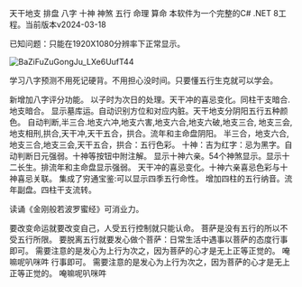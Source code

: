 
天干地支 排盘 八字 十神 神煞 五行 命理 算命 本软件为一个完整的C# .NET 8工程。当前版本v2024-03-18

已知问题：只能在1920X1080分辨率下正常显示。


![BaZiFuZuGongJu_LXe6UufT44](https://github.com/dujinglong2024/BaZiPaiPanGongJu/assets/156676561/692c3130-77ac-4e8a-ad3b-f10568e6d1f1)






学习八字预测不用死记硬背。不用担心没时间。只要懂五行生克就可以学会。

新增加八字评分功能。 以子时为次日的处理。天干冲的喜忌变化。同柱干支暗合.地支暗合。 显示墓库运。自动识别方位和对应内脏。天干地支分阴阳五行五种颜色。 自动判断,半三合.地支六冲,地支六害,地支六合,地支六破,地支三合, 地支三会,地支相刑,拱合,天干冲,天干五合，拱合。流年和主命盘阴阳。 半三合，地支六合,地支三合,地支三会,天干五合，拱合：五行色彩。 十神：吉为红字：忌为黑字。自动判断日元强弱。十神等按钮中附注解。 显示十神六亲。54个神煞显示。显示十二长生。排流年和主命盘显示强弱。 天干冲的喜忌变化。十神六亲喜忌色彩与十神喜忌关联。 集成了穷通宝鉴:可以显示四季五行命性。 增加四柱的五行纳音。流年副盘。四柱干支流转。

读诵《金刚般若波罗蜜经》可消业力。

要改变命运就要改变自己，人受五行控制就只能认命。 菩萨是没有五行的所以不受五行所限。 要脱离五行就要发心做个菩萨：日常生活中遇事以菩萨的态度行事即可。 需要注意的是发心为上行为次之，因为菩萨的心才是无上正等正觉的。 唵嘛呢叭咪吽 行事即可。 需要注意的是发心为上行为次之，因为菩萨的心才是无上正等正觉的。 唵嘛呢叭咪吽
